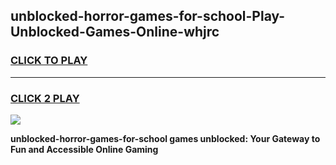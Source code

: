 
## unblocked-horror-games-for-school-Play-Unblocked-Games-Online-whjrc
<h3>
<a href="https://premium76.site?title=unblocked-horror-games-for-school&ref=25A">CLICK TO PLAY</a></h3>
<hr>

<h3>
<a href="https://premium76.site?title=unblocked-horror-games-for-school&ref=25A">CLICK 2 PLAY</a>
  
</h3>

<a href="https://premium76.site?title=unblocked-horror-games-for-school&ref=25A"><img src="https://clearcache.store/games.png"></a>


**unblocked-horror-games-for-school games unblocked: Your Gateway to Fun and Accessible Online Gaming**

